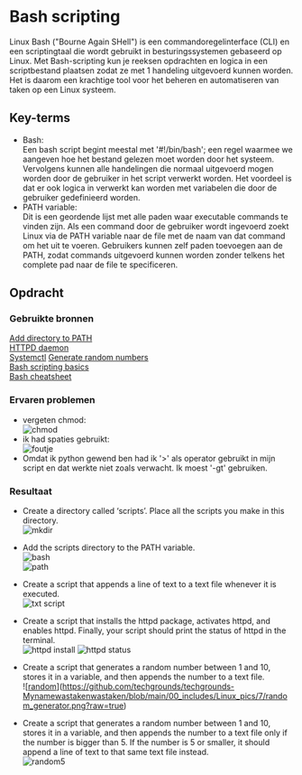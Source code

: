 # Bash scripting

Linux Bash ("Bourne Again SHell") is een commandoregelinterface (CLI) en een scriptingtaal die wordt gebruikt in besturingssystemen gebaseerd op Linux. Met Bash-scripting kun je reeksen opdrachten en logica in een scriptbestand plaatsen zodat ze met 1 handeling uitgevoerd kunnen worden. Het is daarom een krachtige tool voor het beheren en automatiseren van taken op een Linux systeem.

## Key-terms
- Bash:  
Een bash script begint meestal met '#!/bin/bash'; een regel waarmee we aangeven hoe het bestand gelezen moet worden door het systeem. Vervolgens kunnen alle handelingen die normaal uitgevoerd mogen worden door de gebruiker in het script verwerkt worden. Het voordeel is dat er ook logica in verwerkt kan worden met variabelen die door de gebruiker gedefinieerd worden.
- PATH variable:  
Dit is een geordende lijst met alle paden waar executable commands te vinden zijn. Als een command door de gebruiker wordt ingevoerd zoekt Linux via de PATH variable naar de file met de naam van dat command om het uit te voeren. Gebruikers kunnen zelf paden toevoegen aan de PATH, zodat commands uitgevoerd kunnen worden zonder telkens het complete pad naar de file te specificeren.


## Opdracht
### Gebruikte bronnen
[Add directory to PATH](https://phoenixnap.com/kb/linux-add-to-path#:~:text=PATH%20is%20an%20environment%20variable,command%20without%20specifying%20a%20path.)  
[HTTPD daemon](https://www.javatpoint.com/install-httpd-ubuntu#:~:text=Introduction%20to%20httpd,the%20Hypertext%20Transfer%20Protocol%20daemon)  
[Systemctl](https://adamtheautomator.com/ubuntu-systemctl/)
[Generate random numbers](https://www.tutorialspoint.com/guide-to-generate-random-numbers-in-linux#:~:text=To%20generate%20a%20random%20number,minimum%20value%20of%20the%20range)  
[Bash scripting basics](https://help.ubuntu.com/community/Beginners/BashScripting)  
[Bash cheatsheet](https://devhints.io/bash)

### Ervaren problemen
- vergeten chmod:  
![[chmod](..\00_includes\Linux_pics\7\txt_script.png)](https://github.com/techgrounds/techgrounds-Mynamewastakenwastaken/blob/main/00_includes/Linux_pics/7/txt_script.png?raw=true)  
- ik had spaties gebruikt:  
![[foutje](..\00_includes\Linux_pics\7\foutje.png)](https://github.com/techgrounds/techgrounds-Mynamewastakenwastaken/blob/main/00_includes/Linux_pics/7/foutje.png?raw=true)
- Omdat ik python gewend ben had ik '>' als operator gebruikt in mijn script en dat werkte niet zoals verwacht. Ik moest '-gt' gebruiken.

### Resultaat
- Create a directory called ‘scripts’. Place all the scripts you make in this directory.  
![[mkdir](..\00_includes\Linux_pics\7\mkdir_scripts.png)](https://github.com/techgrounds/techgrounds-Mynamewastakenwastaken/blob/main/00_includes/Linux_pics/7/mkdir_scripts.png?raw=true)
- Add the scripts directory to the PATH variable.  
![[bash](..\00_includes\Linux_pics\7\cat_bash.png)](https://github.com/techgrounds/techgrounds-Mynamewastakenwastaken/blob/main/00_includes/Linux_pics/7/cat_bash.png?raw=true)  
![[path](..\00_includes\Linux_pics\7\echo_path.png)](https://github.com/techgrounds/techgrounds-Mynamewastakenwastaken/blob/main/00_includes/Linux_pics/7/echo_path.png?raw=true)  
- Create a script that appends a line of text to a text file whenever it is executed.  
![[txt script](..\00_includes\Linux_pics\7\txt_script_werkt!.png)](https://github.com/techgrounds/techgrounds-Mynamewastakenwastaken/blob/main/00_includes/Linux_pics/7/txt_script_werkt!.png?raw=true)  
- Create a script that installs the httpd package, activates httpd, and enables httpd. Finally, your script should print the status of httpd in the terminal.  
![[httpd install](..\00_includes\Linux_pics\7\httpd_script.png)](https://github.com/techgrounds/techgrounds-Mynamewastakenwastaken/blob/main/00_includes/Linux_pics/7/httpd_script.png?raw=true)
![[httpd status](..\00_includes\Linux_pics\7\httpd_script_werkt!.png)](https://github.com/techgrounds/techgrounds-Mynamewastakenwastaken/blob/main/00_includes/Linux_pics/7/httpd_script_werkt!.png?raw=true)

- Create a script that generates a random number between 1 and 10, stores it in a variable, and then appends the number to a text file.  
![[random](..\00_includes\Linux_pics\7\random_generator.png)\](https://github.com/techgrounds/techgrounds-Mynamewastakenwastaken/blob/main/00_includes/Linux_pics/7/random_generator.png?raw=true)
- Create a script that generates a random number between 1 and 10, stores it in a variable, and then appends the number to a text file only if the number is bigger than 5. If the number is 5 or smaller, it should append a line of text to that same text file instead.  
![[random5](..\00_includes\Linux_pics\7\random_generator_5.png)](https://github.com/techgrounds/techgrounds-Mynamewastakenwastaken/blob/main/00_includes/Linux_pics/7/random_generator_5.png?raw=true)
